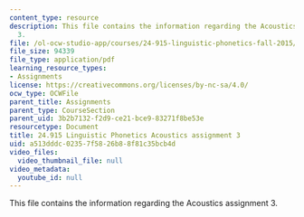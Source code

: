 ```yaml
---
content_type: resource
description: This file contains the information regarding the Acoustics assignment
  3.
file: /ol-ocw-studio-app/courses/24-915-linguistic-phonetics-fall-2015/a513dddc02357f5826b88f81c35bcb4d_MIT24_915F15_Assignment4.pdf
file_size: 94339
file_type: application/pdf
learning_resource_types:
- Assignments
license: https://creativecommons.org/licenses/by-nc-sa/4.0/
ocw_type: OCWFile
parent_title: Assignments
parent_type: CourseSection
parent_uid: 3b2b7132-f2d9-ce21-bce9-83271f8be53e
resourcetype: Document
title: 24.915 Linguistic Phonetics Acoustics assignment 3
uid: a513dddc-0235-7f58-26b8-8f81c35bcb4d
video_files:
  video_thumbnail_file: null
video_metadata:
  youtube_id: null
---
```

This file contains the information regarding the Acoustics assignment 3.